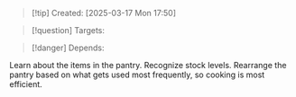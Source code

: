 
>[!tip] Created: [2025-03-17 Mon 17:50]

>[!question] Targets: 

>[!danger] Depends: 

Learn about the items in the pantry.
Recognize stock levels.
Rearrange the pantry based on what gets used most frequently, so cooking is most efficient.